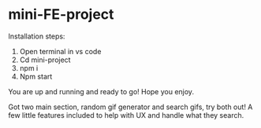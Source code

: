 # mini-FE-project


Installation steps:
1. Open terminal in vs code
2. Cd mini-project 
3. npm i 
4. Npm start 

You are up and running and ready to go! Hope you enjoy. 

Got two main section, random gif generator and search gifs, try both out! A few little features included to help with UX and handle what they search. 